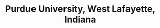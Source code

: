 ---
title: "Purdue University, West Lafayette, Indiana"
project_id: 
conf_date: 2000-01-06
conference_id: ""
presenters:
   - peter_bandettini
summary: "Purdue University, West Lafayette, Indiana"
file: /assets/presentations/
filename: 
layout: presentation
---